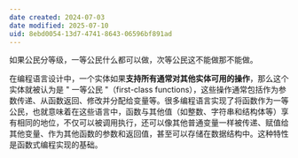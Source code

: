 ```yaml
---
date created: 2024-07-03
date modified: 2025-07-10
uid: 8ebd0054-13d7-4741-8643-06596bf891ad
---
```


如果公民分等级，一等公民什么都可以做，次等公民这不能做那不能做。

<!--more-->

在编程语言设计中，一个实体如果**支持所有通常对其他实体可用的操作**，那么这个实体就被认为是 " 一等公民 "（first-class functions），这些操作通常包括作为参数传递、从函数返回、修改并分配给变量等。很多编程语言实现了将函数作为一等公民，也就意味着在这些语言中，函数与其他值（如整数、字符串和结构体等）享有相同的地位，不仅可以被调用执行，还可以像其他普通变量一样被传递、赋值给其他变量、作为其他函数的参数和返回值，甚至可以存储在数据结构中。这种特性是函数式编程实现的基础。
